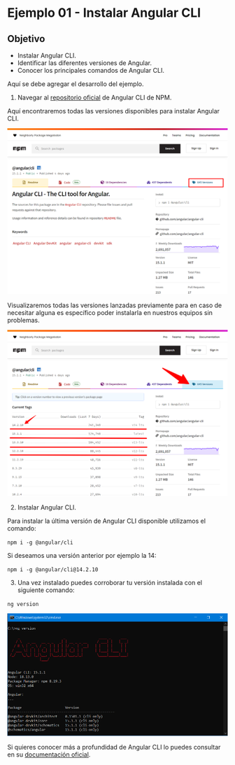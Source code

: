 # Ejemplo 01 - Instalar Angular CLI

## Objetivo

* Instalar Angular CLI.
* Identificar las diferentes versiones de Angular.
* Conocer los principales comandos de Angular CLI.

Aquí se debe agregar el desarrollo del ejemplo.

1. Navegar al [repositorio oficial](https://www.npmjs.com/package/@angular/cli) de Angular CLI de NPM.

Aquí encontraremos todas las versiones disponibles para instalar Angular CLI.

![](assets/angular_cli_version.png)

Visualizaremos todas las versiones lanzadas previamente para en caso de necesitar alguna es específico poder instalarla en nuestros equipos sin problemas.

![](assets/list-versions.png)

2. Instalar Angular CLI.

Para instalar la última versión de Angular CLI disponible utilizamos el comando:

`npm i -g @angular/cli`

Si deseamos una versión anterior por ejemplo la 14:

`npm i -g @angular/cli@14.2.10`

3. Una vez instalado puedes corroborar tu versión instalada con el siguiente comando:

`ng version`

![](assets/ng%20version.PNG)

Si quieres conocer más a profundidad de Angular CLI lo puedes consultar en su [documentación oficial](https://angular.io/cli).

